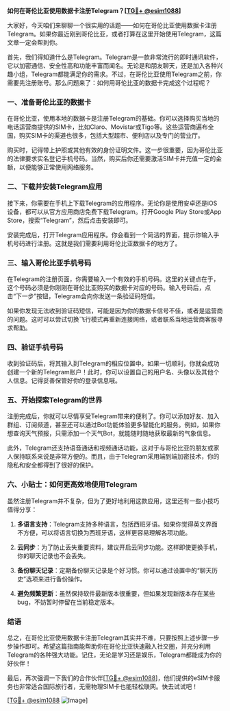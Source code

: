 **如何在哥伦比亚使用数据卡注册Telegram？[[TG💪+ @esim1088](https://t.me/s/esim1088)]**

大家好，今天咱们来聊聊一个很实用的话题——如何在哥伦比亚使用数据卡注册Telegram。如果你最近刚到哥伦比亚，或者打算在这里开始使用Telegram，这篇文章一定会帮到你。

首先，我们得知道什么是Telegram。Telegram是一款非常流行的即时通讯软件，它以加密通信、安全性高和功能丰富而闻名。无论是和朋友聊天，还是加入各种兴趣小组，Telegram都能满足你的需求。不过，在哥伦比亚使用Telegram之前，你需要先注册账号。那么问题来了：如何用哥伦比亚的数据卡完成这个过程呢？

### 一、准备哥伦比亚的数据卡

在哥伦比亚，使用本地的数据卡是注册Telegram的基础。你可以选择购买当地的电话运营商提供的SIM卡，比如Claro、Movistar或Tigo等。这些运营商遍布全国，购买SIM卡的渠道也很多，包括大型超市、便利店以及专门的营业厅。

购买时，记得带上护照或其他有效的身份证明文件。这一步很重要，因为哥伦比亚的法律要求实名登记手机号码。当然，购买后你还需要激活SIM卡并充值一定的金额，以便能够正常使用网络服务。

### 二、下载并安装Telegram应用

接下来，你需要在手机上下载Telegram的应用程序。无论你是使用安卓还是iOS设备，都可以从官方应用商店免费下载Telegram。打开Google Play Store或App Store，搜索“Telegram”，然后点击安装即可。

安装完成后，打开Telegram应用程序。你会看到一个简洁的界面，提示你输入手机号码进行注册。这就是我们需要利用哥伦比亚数据卡的地方了。

### 三、输入哥伦比亚手机号码

在Telegram的注册页面，你需要输入一个有效的手机号码。这里的关键点在于，这个号码必须是你刚刚在哥伦比亚购买的数据卡对应的号码。输入号码后，点击“下一步”按钮，Telegram会向你发送一条验证码短信。

如果你发现无法收到验证码短信，可能是因为你的数据卡信号不佳，或者是运营商的问题。这时可以尝试切换飞行模式再重新连接网络，或者联系当地运营商客服寻求帮助。

### 四、验证手机号码

收到验证码后，将其输入到Telegram的相应位置中。如果一切顺利，你就会成功创建一个新的Telegram账户！此时，你可以设置自己的用户名、头像以及其他个人信息。记得妥善保管好你的登录信息哦。

### 五、开始探索Telegram的世界

注册完成后，你就可以尽情享受Telegram带来的便利了。你可以添加好友、加入群组、订阅频道，甚至还可以通过Bot功能体验更多智能化的服务。例如，如果你想查询天气预报，只需添加一个天气Bot，就能随时随地获取最新的气象信息。

此外，Telegram还支持语音通话和视频通话功能，这对于与哥伦比亚的朋友或家人保持联系来说是非常方便的。而且，由于Telegram采用端到端加密技术，你的隐私和安全都得到了很好的保护。

### 六、小贴士：如何更高效地使用Telegram

虽然注册Telegram并不复杂，但为了更好地利用这款应用，这里还有一些小技巧值得分享：

1. **多语言支持**：Telegram支持多种语言，包括西班牙语。如果你觉得英文界面不方便，可以将语言切换为西班牙语，这样更容易理解各项功能。
   
2. **云同步**：为了防止丢失重要资料，建议开启云同步功能。这样即使更换手机，你的聊天记录也不会丢失。

3. **备份聊天记录**：定期备份聊天记录是个好习惯。你可以通过设置中的“聊天历史”选项来进行备份操作。

4. **避免频繁更新**：虽然保持软件最新版本很重要，但如果发现新版本存在某些bug，不妨暂时停留在当前稳定版本。

### 结语

总之，在哥伦比亚使用数据卡注册Telegram其实并不难，只要按照上述步骤一步步操作即可。希望这篇指南能帮助你在哥伦比亚快速融入社交圈，并充分利用Telegram的各种强大功能。记住，无论是学习还是娱乐，Telegram都能成为你的好伙伴！

最后，再次强调一下我们的合作伙伴[[TG💪+ @esim1088](https://t.me/s/esim1088)]，他们提供的eSIM卡服务也非常适合国际旅行者，无需物理SIM卡也能轻松联网。快去试试吧！

[[TG💪+ @esim1088](https://t.me/s/esim1088) ![Image](https://i.postimg.cc/4NQfJmqS/Snipaste-2025-05-13-00-14-12.png)]